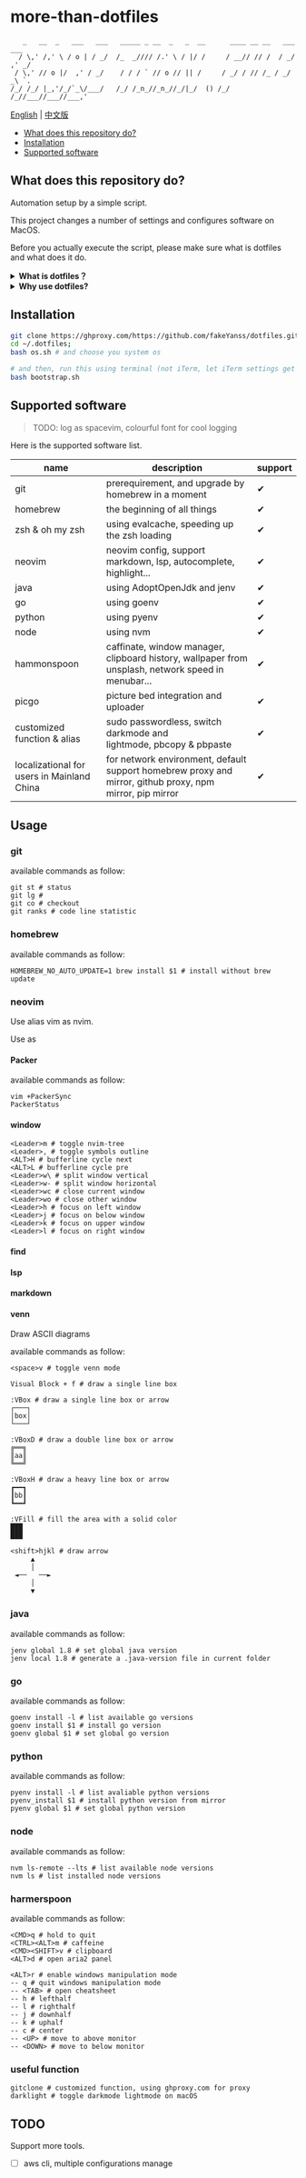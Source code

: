 # more-than-dotfiles

```
   _   __  _   ___   ___   _____ _ __  _   _  __      ____ __ __   ___   ___
  / \,' /,' \ / o | / _/  /_  _//// /.' \ / |/ /     / __// // /  / _/ ,' _/
 / \,' // o |/  ,' / _/    / / / ` // o // || /     / _/ / // /_ / _/ _\ `.
/_/ /_/ |_,'/_/`_\/___/   /_/ /_n_//_n_//_/|_/  () /_/  /_//___//___//___,'

```

[English](readme.md) | [中文版](readme-zh.md)

* [What does this repository do?](#what-does-this-repository-do?)
* [Installation](#installation)
* [Supported software](#supported-software)

## What does this repository do?

Automation setup by a simple script.

This project changes a number of settings and configures software on MacOS.

Before you actually execute the script, please make sure what is dotfiles and what does it do.

<details>
<summary><b>What is dotfiles？</b></summary>

> Dotfiles are important files that will play an integral role in your career as a software developer.

</details>

<details>

<summary><b>Why use dotfiles?</b></summary>

> You spend a sufficient amount of time fine-tuning your setup. You curate configurations and settings that best suit your workflow, aesthetic, and preferences. And you end up with a development environment that helps you, personally, be more productive.
>
> What if after all that time you spent, you now have to switch to a new, different machine? Does that mean you have to start all over again from the beginning?
>
> How would you remember the exact settings and commands you used?
>
> Or what if you have a second machine and you want your set up to be exactly the same on both systems?
>
> One of the main goals of developers is to automate repetitive tasks.
>
> Creating a dotfile repository that is source-controlled and hosted on GitHub will save you time when you want to set up a new computer and install the exact same settings you created for your previous one.
>
> That way all your settings and preferences can be reusable and consistent on other machines.

</details>

## Installation

```bash
git clone https://ghproxy.com/https://github.com/fakeYanss/dotfiles.git --depth=1 ~/.dotfiles
cd ~/.dotfiles;
bash os.sh # and choose you system os

# and then, run this using terminal (not iTerm, let iTerm settings get discarded on exit)
bash bootstrap.sh
```

## Supported software

> TODO: log as spacevim, colourful font for cool logging

Here is the supported software list.

| name                                       | description                                                                                              | support |
|--------------------------------------------|----------------------------------------------------------------------------------------------------------|---------|
| git                                        | prerequirement, and upgrade by homebrew in a moment                                                      | ✔       |
| homebrew                                   | the beginning of all things                                                                              | ✔       |
| zsh & oh my zsh                            | using evalcache, speeding up the zsh loading                                                             | ✔       |
| neovim                                     | neovim config, support markdown, lsp, autocomplete, highlight...                                         | ✔       |
| java                                       | using AdoptOpenJdk and jenv                                                                              | ✔       |
| go                                         | using goenv                                                                                              | ✔       |
| python                                     | using pyenv                                                                                              | ✔       |
| node                                       | using nvm                                                                                                | ✔       |
| hammonspoon                                | caffinate, window manager, clipboard history, wallpaper from unsplash, network speed in menubar...       | ✔       |
| picgo                                      | picture bed integration and uploader                                                                     | ✔       |
| customized function & alias                | sudo passwordless, switch darkmode and lightmode, pbcopy & pbpaste                                       | ✔       |
| localizational for users in Mainland China | for network environment, default support homebrew proxy and mirror, github proxy, npm mirror, pip mirror | ✔       |

## Usage

### git

available commands as follow:

```
git st # status
git lg #
git co # checkout
git ranks # code line statistic
```

### homebrew

available commands as follow:

```
HOMEBREW_NO_AUTO_UPDATE=1 brew install $1 # install without brew update
```

### neovim

Use alias vim as nvim.

Use <Space> as <Leader>

#### Packer

available commands as follow:

```
vim +PackerSync
PackerStatus
```

#### window

```
<Leader>m # toggle nvim-tree
<Leader>, # toggle symbols outline
<ALT>H # bufferline cycle next
<ALT>L # bufferline cycle pre
<Leader>w\ # split window vertical
<Leader>w- # split window horizontal
<Leader>wc # close current window
<Leader>wo # close other window
<Leader>h # focus on left window 
<Leader>j # focus on below window 
<Leader>k # focus on upper window 
<Leader>l # focus on right window 
```

#### find

#### lsp

#### markdown

#### venn

Draw ASCII diagrams

available commands as follow:

```
<space>v # toggle venn mode

Visual Block + f # draw a single line box

:VBox # draw a single line box or arrow
┌───┐
│box│
└───┘

:VBoxD # draw a double line box or arrow
╔══╗
║aa║
╚══╝

:VBoxH # draw a heavy line box or arrow
┏━━┓
┃bb┃
┗━━┛

:VFill # fill the area with a solid color
███
███

<shift>hjkl # draw arrow
     ▲
     │
 ◄──   ──►
     │
     ▼
```

### java

available commands as follow:

```
jenv global 1.8 # set global java version
jenv local 1.8 # generate a .java-version file in current folder
```

### go

available commands as follow:

```
goenv install -l # list available go versions
goenv install $1 # install go version
goenv global $1 # set global go version 
```

### python

available commands as follow:

```
pyenv install -l # list avaliable python versions
pyenv_install $1 # install python version from mirror
pyenv global $1 # set global python version
```

### node

available commands as follow:

```
nvm ls-remote --lts # list available node versions
nvm ls # list installed node versions
```

### harmerspoon

available commands as follow:

```
<CMD>q # hold to quit
<CTRL><ALT>m # caffeine
<CMD><SHIFT>v # clipboard
<ALT>d # open aria2 panel

<ALT>r # enable windows manipulation mode
-- q # quit windows manipulation mode
-- <TAB> # open cheatsheet 
-- h # lefthalf
-- l # righthalf
-- j # downhalf
-- k # uphalf
-- c # center
-- <UP> # move to above monitor
-- <DOWN> # move to below monitor
```

### useful function

```
gitclone # customized function, using ghproxy.com for proxy
darklight # toggle darkmode lightmode on macOS
```

## TODO

Support more tools.

* [ ] aws cli, multiple configurations manage
